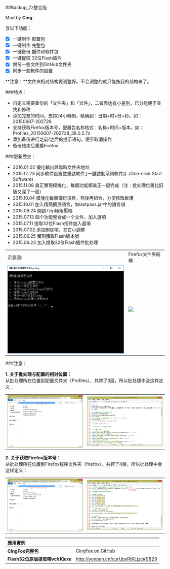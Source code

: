 ##Backup_7z整合版

Mod by **Cing**

含以下功能：<br/>
- [x] 一键制作 配置包
- [x] 一键制作 完整包
- [x] 一键备份 插件和软件包
- [x] 一键提取 32位Flash插件
- [x] 備份一些文件到GitHub文件夹
- [x] 同步一些軟件的設置

**注意：**文件夹相对结构要调整好。不会调整的就只能按我的结构来了。

###特点：
- 自定义需要备份的「文件夹」和「文件」，二者表达有小差別，已分组便于查找和修改
- 添加完整的时间，支持24小時制，精确到：日期+时+分+秒。如：20150607-202728
- 支持获取Firefox版本号，配置包名称格式：名称+时间+版本。如：Profiles_20150607-202728_38.0.5.7z
- 添加备份进行之前/之后的提示语句，便于取消操作
- 备份结束后重启Firefox

###更新歷史：
- 2016.01.02 優化輸出與臨時文件夾地址
- 2015.12.23 同步軟件設置並重啟軟件,[一鍵啟動系列軟件](../One-click Start Software)
- 2015.11.08 眞正實現模槐化，每個功能都眞正一鍵完成（注：批处理位置比旧版又深了一层）
- 2015.10.04 模塊化每個備份項目，然後再組合，方便修攺維護
- 2015.10.01 加入精簡擴展語言，如lastpass.jar中的語言項
- 2015.09.24 開啟7zip極限壓縮
- 2015.07.13 四个功能整合成一个文件，加入選項
- 2015.07.11 提取32位Flash插件加入選項
- 2015.07.02 添加刪除項，其它小調整
- 2015.06.25 實現獲取Flash版本號
- 2015.06.23 加入提取32位Flash插件批处理

| | |
| :-- | :-- |
| 示意圖: | Firefox文件夾結構 |
| <img width="410" src="img/backup_7z-1.jpg"> | <img width="410" src="https://raw.githubusercontent.com/dupontjoy/userChrome.js-Collections-/master/CingFox/img/folder-structure.jpg"> |

###注意：

**1. 关于批处理与配置的相对位置：**<br/>
从批处理所在位置到配置文件夹（Profiles），共跨了3层，所以批处理中会这样定义：

| | |
| :-- | :-- |
| <img width="410" src="img/bat-to-Pofiles-1.jpg"> | <img width="410" src="img/bat-to-Pofiles-2.jpg"> |

**2. 关于获取Firefox版本号：**<br/>
从批处理所在位置到Firefox程序文件夹（firefox），共跨了4层，所以批处理中会这样定义：

| | |
| :-- | :-- |
| <img width="410" src="img/bat-to-Firefox-1.jpg"> | <img width="410" src="img/bat-to-Firefox-2.jpg"> |

| 應用實例 | |
| :--- | :--- |
| **CingFox完整包** | [CingFox on GitHub](../CingFox) |
| **Flash32位原版提取帶vch和exe** | http://yunpan.cn/curUpxRtKLjzc#9829 |
